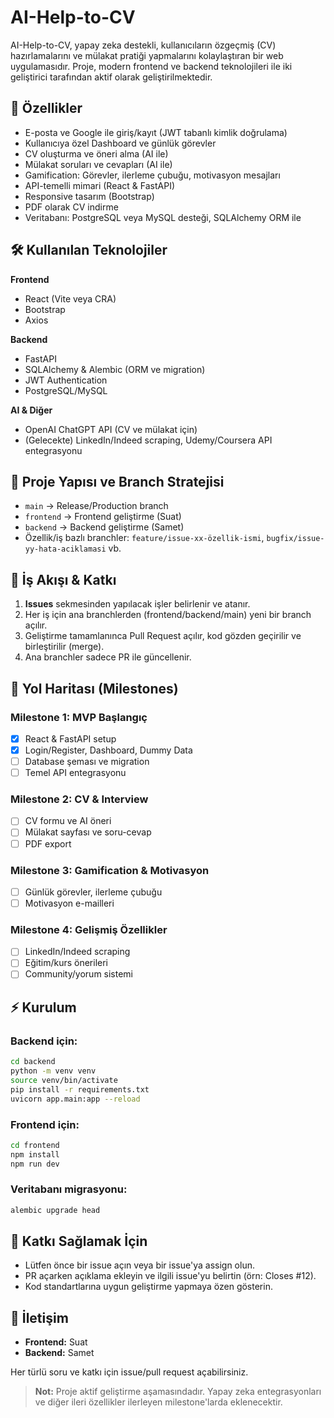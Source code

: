 # AI-Help-to-CV

AI-Help-to-CV, yapay zeka destekli, kullanıcıların özgeçmiş (CV) hazırlamalarını ve mülakat pratiği yapmalarını kolaylaştıran bir web uygulamasıdır. Proje, modern frontend ve backend teknolojileri ile iki geliştirici tarafından aktif olarak geliştirilmektedir.

## 🚀 Özellikler

- E-posta ve Google ile giriş/kayıt (JWT tabanlı kimlik doğrulama)
- Kullanıcıya özel Dashboard ve günlük görevler
- CV oluşturma ve öneri alma (AI ile)
- Mülakat soruları ve cevapları (AI ile)
- Gamification: Görevler, ilerleme çubuğu, motivasyon mesajları
- API-temelli mimari (React & FastAPI)
- Responsive tasarım (Bootstrap)
- PDF olarak CV indirme
- Veritabanı: PostgreSQL veya MySQL desteği, SQLAlchemy ORM ile

## 🛠️ Kullanılan Teknolojiler

**Frontend**
- React (Vite veya CRA)
- Bootstrap
- Axios

**Backend**
- FastAPI
- SQLAlchemy & Alembic (ORM ve migration)
- JWT Authentication
- PostgreSQL/MySQL

**AI & Diğer**
- OpenAI ChatGPT API (CV ve mülakat için)
- (Gelecekte) LinkedIn/Indeed scraping, Udemy/Coursera API entegrasyonu

## 📂 Proje Yapısı ve Branch Stratejisi

- `main` → Release/Production branch
- `frontend` → Frontend geliştirme (Suat)
- `backend` → Backend geliştirme (Samet)
- Özellik/iş bazlı branchler: `feature/issue-xx-özellik-ismi`, `bugfix/issue-yy-hata-aciklamasi` vb.

## 🚦 İş Akışı & Katkı

1. **Issues** sekmesinden yapılacak işler belirlenir ve atanır.
2. Her iş için ana branchlerden (frontend/backend/main) yeni bir branch açılır.
3. Geliştirme tamamlanınca Pull Request açılır, kod gözden geçirilir ve birleştirilir (merge).
4. Ana branchler sadece PR ile güncellenir.

## 🚧 Yol Haritası (Milestones)

### Milestone 1: MVP Başlangıç
- [x] React & FastAPI setup
- [x] Login/Register, Dashboard, Dummy Data
- [ ] Database şeması ve migration
- [ ] Temel API entegrasyonu

### Milestone 2: CV & Interview
- [ ] CV formu ve AI öneri
- [ ] Mülakat sayfası ve soru-cevap
- [ ] PDF export

### Milestone 3: Gamification & Motivasyon
- [ ] Günlük görevler, ilerleme çubuğu
- [ ] Motivasyon e-mailleri

### Milestone 4: Gelişmiş Özellikler
- [ ] LinkedIn/Indeed scraping
- [ ] Eğitim/kurs önerileri
- [ ] Community/yorum sistemi

## ⚡ Kurulum

### Backend için:
```bash
cd backend
python -m venv venv
source venv/bin/activate
pip install -r requirements.txt
uvicorn app.main:app --reload
```

### Frontend için:
```bash
cd frontend
npm install
npm run dev
```

### Veritabanı migrasyonu:
```bash
alembic upgrade head
```

## 🤝 Katkı Sağlamak İçin

- Lütfen önce bir issue açın veya bir issue'ya assign olun.
- PR açarken açıklama ekleyin ve ilgili issue'yu belirtin (örn: Closes #12).
- Kod standartlarına uygun geliştirme yapmaya özen gösterin.

## 📧 İletişim

- **Frontend:** Suat
- **Backend:** Samet

Her türlü soru ve katkı için issue/pull request açabilirsiniz.

> **Not:** Proje aktif geliştirme aşamasındadır. Yapay zeka entegrasyonları ve diğer ileri özellikler ilerleyen milestone'larda eklenecektir.